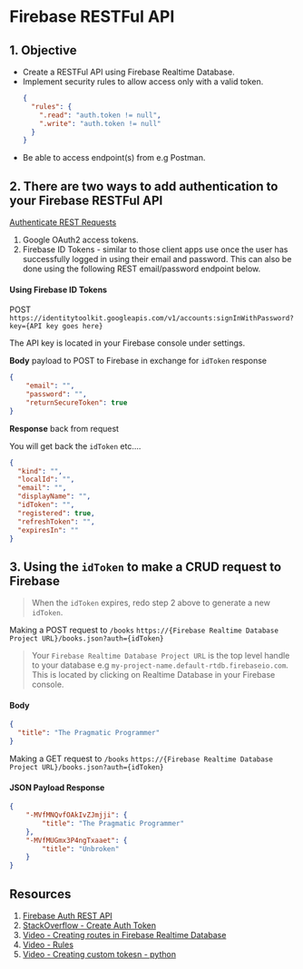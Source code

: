 # Firebase RESTFul API

## 1. Objective 

* Create a RESTFul API using Firebase Realtime Database. 
* Implement security rules to allow access only with a valid token.  
  ```json
  {
    "rules": {
      ".read": "auth.token != null",
      ".write": "auth.token != null" 
    }
  }
  ```
* Be able to access endpoint(s) from e.g Postman. 

## 2. There are two ways to add authentication to your Firebase RESTFul API

[Authenticate REST Requests](https://firebase.google.com/docs/database/rest/auth#google_oauth2_access_tokens)

1. Google OAuth2 access tokens. 
2. Firebase ID Tokens - similar to those client apps use once the user has successfully logged in using their email and password. This can also be done using the following REST email/password endpoint below.   

 #### Using Firebase ID Tokens

 POST `https://identitytoolkit.googleapis.com/v1/accounts:signInWithPassword?key={API key goes here}`   

 The API key is located in your Firebase console under settings. 

 **Body** payload to POST to Firebase in exchange for `idToken` response 
```json 
{
    "email": "", 
    "password": "",
    "returnSecureToken": true
}
```

**Response** back from request

You will get back the `idToken` etc....
```json 
{
  "kind": "",
  "localId": "",
  "email": "",
  "displayName": "",
  "idToken": "",
  "registered": true,
  "refreshToken": "",
  "expiresIn": ""
}
```
  
## 3. Using the `idToken` to make a CRUD request to Firebase 

> When the `idToken` expires, redo step 2 above to generate a new `idToken`. 


Making a POST request to `/books` `https://{Firebase Realtime Database Project URL}/books.json?auth={idToken}`

> Your `Firebase Realtime Database Project URL` is the top level handle to your database e.g `my-project-name.default-rtdb.firebaseio.com`. This is located by clicking on Realtime Database in your Firebase console.

#### Body 

```json 
{
  "title": "The Pragmatic Programmer"
}
```

Making a GET request to `/books` `https://{Firebase Realtime Database Project URL}/books.json?auth={idToken}`

#### JSON Payload Response 

```json 
{
    "-MVfMNQvfOAkIvZJmjji": {
        "title": "The Pragmatic Programmer"
    },
    "-MVfMUGmx3P4ngTxaaet": {
        "title": "Unbroken"
    }
}
```


## Resources 

1. [Firebase Auth REST API](https://firebase.google.com/docs/reference/rest/auth)
2. [StackOverflow - Create Auth Token](https://stackoverflow.com/questions/38661839/using-postman-to-access-firebase-rest-api)
3. [Video - Creating routes in Firebase Realtime Database](https://www.youtube.com/watch?v=rB1qGYYaoPc)
5. [Video - Rules](https://www.youtube.com/watch?v=dx_gkSb-Ch0)
6. [Video - Creating custom tokesn - python](https://www.youtube.com/watch?v=FPIJwrr5x4g)
